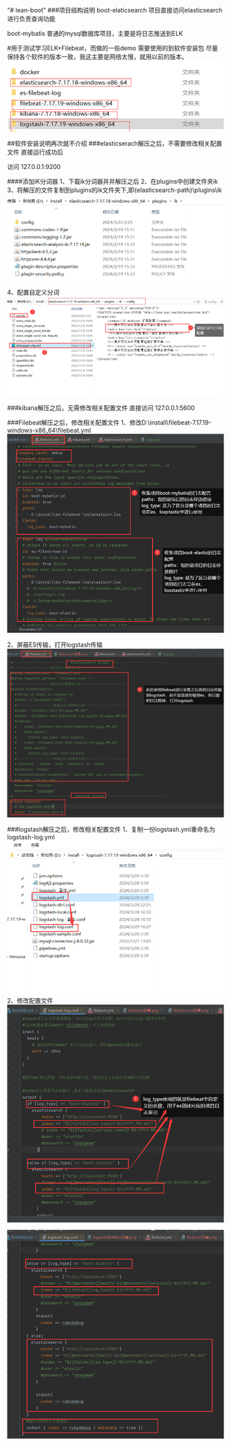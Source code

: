 "# lean-boot" 
###项目结构说明
boot-elaticsearch  项目直接访问elasticsearch 进行负责查询功能

boot-mybatis       普通的mysql数据库项目，主要是将日志推送到ELK

#用于测试学习ELK+Filebeat，而做的一些demo
需要使用的到软件安装包
尽量保持各个软件的版本一致，我这主要是网络太慢，就用以前的版本。
![](doc/img.png)

##软件安装说明再次就不介绍
###elasticserach解压之后，不需要修改相关配置文件
直接运行成功后

访问 127.0.0.1:9200

####添加iK分词器
1、下载ik分词器并并解压之后
2、在plugins中创建文件夹ik
3、将解压的文件复制到plugins的ik文件夹下,即{elasticsearch-path}\plugins\ik
![](doc/ik分词器.png)

4、配置自定义分词
![](doc/自定义分词配置.png)





###kibana解压之后，无需修改相关配置文件
直接访问 127.0.0.1:5600

###Filebeat解压之后，修改相关配置文件
1、修改D:\install\filebeat-7.17.19-windows-x86_64\filebeat.yml
![](doc/filebate.yml配置.png)

2、屏蔽ES传输，打开logstash传输
![](doc/filebeat2配置.png)



###logstash解压之后，修改相关配置文件
1、复制一份logstash.yml重命名为logstash-log.yml
![](doc/logstash路径1.png)
2、修改配置文件
![](doc/logstash修改输出配置.png)

![](doc/logstash配置3.png)



